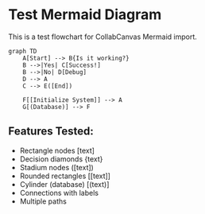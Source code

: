 # Test Mermaid Diagram

This is a test flowchart for CollabCanvas Mermaid import.

```mermaid
graph TD
    A[Start] --> B{Is it working?}
    B -->|Yes| C[Success!]
    B -->|No| D[Debug]
    D --> A
    C --> E([End])
    
    F[[Initialize System]] --> A
    G[(Database)] --> F
```

## Features Tested:
- Rectangle nodes [text]
- Decision diamonds {text}
- Stadium nodes ([text])
- Rounded rectangles [[text]]
- Cylinder (database) [(text)]
- Connections with labels
- Multiple paths


